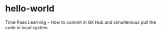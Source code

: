# hello-world
Time Paas
Learning - How to commit in Git Hub
and simultenious pull the code in local system.
